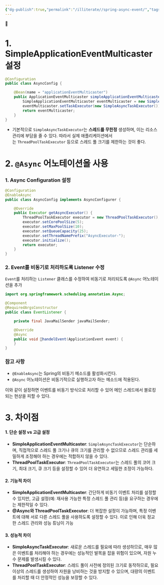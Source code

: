 ```yaml
---
{"dg-publish":true,"permalink":"/illiterate//spring-async-event/","tags":["async"],"noteIcon":"","created":"2025-04-12T23:51:00","updated":"2025-04-12T23:51:45+09:00"}
---
```



# 1. SimpleApplicationEventMulticaster 설정

```java
@Configuration
public class AsyncConfig {

    @Bean(name = "applicationEventMulticaster")
    public ApplicationEventMulticaster simpleApplicationEventMulticaster() {
        SimpleApplicationEventMulticaster eventMulticaster = new SimpleApplicationEventMulticaster();
        eventMulticaster.setTaskExecutor(new SimpleAsyncTaskExecutor());
        return eventMulticaster;
    }
}
```

- 기본적으로 `SimpleAsyncTaskExecutor`는 **스레드를 무한정** 생성하며, 이는 리소스 관리에 부담을 줄 수 있다. 따라서 실제 애플리케이션에서는 `ThreadPoolTaskExecutor` 등으로 스레드 풀 크기를 제한하는 것이 좋다.

# 2. `@Async` 어노테이션을 사용

### 1. Async Configuration 설정

```java
@Configuration
@EnableAsync
public class AsyncConfig implements AsyncConfigurer {

    @Override
    public Executor getAsyncExecutor() {
        ThreadPoolTaskExecutor executor = new ThreadPoolTaskExecutor();
        executor.setCorePoolSize(5);
        executor.setMaxPoolSize(10);
        executor.setQueueCapacity(25);
        executor.setThreadNamePrefix("AsyncExecutor-");
        executor.initialize();
        return executor;
    }
}
```

### 2. Event를 비동기로 처리하도록 Listener 수정

`Event`를 처리하는 `Listener` 클래스를 수정하여 비동기로 처리되도록 `@Async` 어노테이션을 추가

```java
import org.springframework.scheduling.annotation.Async;

@Component
@RequiredArgsConstructor
public class EventListener {

    private final JavaMailSender javaMailSender;

    @Override
    @Async
    public void handelEvent(ApplicationEvent event) {
    }
}
```

### 참고 사항

- `@EnableAsync`는 Spring의 비동기 메소드를 활성화시킨다.
- `@Async` 어노테이션은 비동기적으로 실행하고자 하는 메소드에 적용된다.

이와 같이 설정하면 이벤트를 비동기 방식으로 처리할 수 있어 메인 스레드에서 블로킹되는 현상을 피할 수 있다.

# 3. 차이점

#### 1. **단순 설정 vs 고급 설정**

- **SimpleApplicationEventMulticaster**: `SimpleAsyncTaskExecutor`는 단순하며, 직접적으로 스레드 풀 크기나 큐의 크기를 관리할 수 없으므로 스레드 관리를 세밀하게 조정해야 하는 경우에는 적합하지 않을 수 있다.
- **ThreadPoolTaskExecutor**: `ThreadPoolTaskExecutor`는 스레드 풀의 코어 크기, 최대 크기, 큐 크기 등을 설정할 수 있어 더 유연하고 세밀한 조정이 가능하다.

#### 2. **기능적 차이**

- **SimpleApplicationEventMulticaster**: 간단하게 비동기 이벤트 처리를 설정할 수 있지만, 고급 설정(예: 재사용 가능한 특정 스레드 풀 관리 등)을 요구하는 경우에는 제한적일 수 있다.
- **@Async와 ThreadPoolTaskExecutor**: 더 복잡한 설정이 가능하며, 특정 이벤트에 대해 서로 다른 스레드 풀을 사용하도록 설정할 수 있다. 이로 인해 더욱 정교한 스레드 관리와 성능 튜닝이 가능

#### 3. **성능적 차이**

- **SimpleAsyncTaskExecutor**: 새로운 스레드를 필요에 따라 생성하므로, 매우 많은 이벤트를 처리해야 하는 경우에는 성능적인 발목을 잡을 위험이 있으며, 자원 누수 문제를 발생시킬 수 있다.
- **ThreadPoolTaskExecutor**: 스레드 풀이 사전에 정의된 크기로 동작하므로, 필요 이상의 스레드를 생성하여 자원을 낭비하는 것을 방지할 수 있으며, 대량의 이벤트를 처리할 때 더 안정적인 성능을 보장할 수 있다.